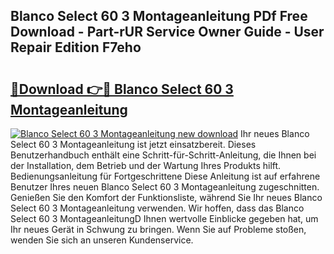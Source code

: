 ## Blanco Select 60 3 Montageanleitung PDf Free Download - Part-rUR Service Owner Guide - User Repair Edition F7eho

# <h2><a href="http://df8avj.blite.top/?on=Blanco+Select+60+3+Montageanleitung">🔗Download 👉🔴 Blanco Select 60 3 Montageanleitung</a></h2>

[![Blanco Select 60 3 Montageanleitung new download](https://i.imgur.com/lujVjoI.png)](http://df8avj.blite.top/?on=Blanco+Select+60+3+Montageanleitung)
Ihr neues Blanco Select 60 3 Montageanleitung ist jetzt einsatzbereit. Dieses Benutzerhandbuch enthält eine Schritt-für-Schritt-Anleitung, die Ihnen bei der Installation, dem Betrieb und der Wartung Ihres Produkts hilft. Bedienungsanleitung für Fortgeschrittene Diese Anleitung ist auf erfahrene Benutzer Ihres neuen Blanco Select 60 3 Montageanleitung zugeschnitten. Genießen Sie den Komfort der Funktionsliste, während Sie Ihr neues Blanco Select 60 3 Montageanleitung verwenden. Wir hoffen, dass das Blanco Select 60 3 MontageanleitungD Ihnen wertvolle Einblicke gegeben hat, um Ihr neues Gerät in Schwung zu bringen. Wenn Sie auf Probleme stoßen, wenden Sie sich an unseren Kundenservice.
